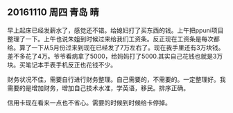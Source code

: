 ## 20161110  周四  青岛  晴

早上起床已经发薪水了，感觉还不错。给媳妇打了买东西的钱。上午把ppuni项目整理了一下。上午也说朱姐到时候过来给我们工资条。反正现在工资条是每次都给。算了一下从5月份过来到现在已经发了7万左右了。现在我手里还有3万块钱。差不多花了4万。爷爷看病拿了5000，给妈妈打了5000.其实自己花钱也就是3万块。买笔记本手表手机反正也花钱不少。


财务状况不佳，需要自行进行财务整理。自己需要的，不需要的。一定整理好。我需要的是增加财务，增加自己技术水准，学英语，移民。排序正确。


信用卡现在看来一点也不省心。需要的时候到时候给卡停掉。 

